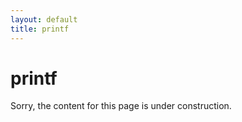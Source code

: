 ```yaml
---
layout: default
title: printf
---
```


# printf

Sorry, the content for this page is under construction.
